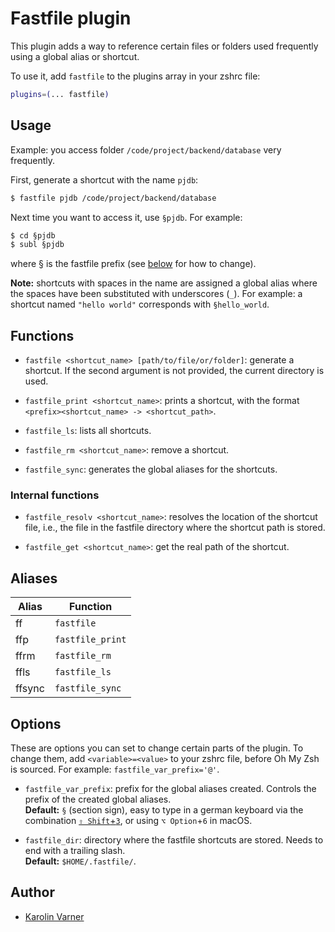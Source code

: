 # Fastfile plugin

This plugin adds a way to reference certain files or folders used frequently using
a global alias or shortcut.

To use it, add `fastfile` to the plugins array in your zshrc file:

```zsh
plugins=(... fastfile)
```

## Usage

Example: you access folder `/code/project/backend/database` very frequently.

First, generate a shortcut with the name `pjdb`:

```zsh
$ fastfile pjdb /code/project/backend/database
```

Next time you want to access it, use `§pjdb`. For example:

```zsh
$ cd §pjdb
$ subl §pjdb
```

where § is the fastfile prefix (see [below](#options) for how to change).

**Note:** shortcuts with spaces in the name are assigned a global alias
where the spaces have been substituted with underscores (`_`). For example:
a shortcut named `"hello world"` corresponds with `§hello_world`.

## Functions

- `fastfile <shortcut_name> [path/to/file/or/folder]`: generate a shortcut.
  If the second argument is not provided, the current directory is used.

- `fastfile_print <shortcut_name>`: prints a shortcut, with the format
  `<prefix><shortcut_name> -> <shortcut_path>`.

- `fastfile_ls`: lists all shortcuts.

- `fastfile_rm <shortcut_name>`: remove a shortcut.

- `fastfile_sync`: generates the global aliases for the shortcuts.

### Internal functions

- `fastfile_resolv <shortcut_name>`: resolves the location of the shortcut
  file, i.e., the file in the fastfile directory where the shortcut path
  is stored.

- `fastfile_get <shortcut_name>`: get the real path of the shortcut.

## Aliases

| Alias  | Function         |
|--------|------------------|
| ff     | `fastfile`       |
| ffp    | `fastfile_print` |
| ffrm   | `fastfile_rm`    |
| ffls   | `fastfile_ls`    |
| ffsync | `fastfile_sync`  |

## Options

These are options you can set to change certain parts of the plugin. To change
them, add `<variable>=<value>` to your zshrc file, before Oh My Zsh is sourced.
For example: `fastfile_var_prefix='@'`.

- `fastfile_var_prefix`: prefix for the global aliases created. Controls the prefix of the
  created global aliases.  
  **Default:** `§` (section sign), easy to type in a german keyboard via the combination
  [`⇧ Shift`+`3`](https://en.wikipedia.org/wiki/German_keyboard_layout#/media/File:KB_Germany.svg),
  or using `⌥ Option`+`6` in macOS.

- `fastfile_dir`: directory where the fastfile shortcuts are stored. Needs to end
  with a trailing slash.  
  **Default:** `$HOME/.fastfile/`.

## Author

- [Karolin Varner](https://github.com/koraa)

